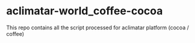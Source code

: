 # aclimatar-world_coffee-cocoa
This repo contains all the script processed for aclimatar platform (cocoa / coffee)
